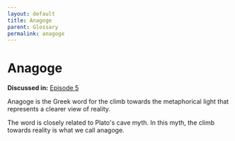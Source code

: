 ```yaml
---
layout: default
title: Anagoge
parent: Glossary
permalink: anagoge
---
```


# Anagoge

**Discussed in:** [Episode 5](/episodes/5)

Anagoge is the Greek word for the climb towards the metaphorical light that represents a clearer view of reality. 

The word is closely related to Plato's cave myth. In this myth, the climb towards reality is what we call anagoge.